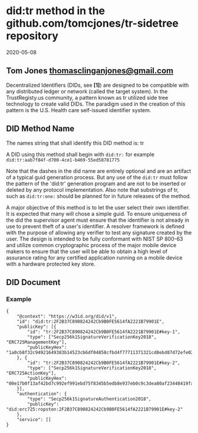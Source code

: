 # did:tr method in the github.com/tomcjones/tr-sidetree repository

2020-05-08

## Tom Jones  <thomasclinganjones@gmail.com>

Decentralized Identifiers (DIDs, see **[1]**) are designed to be compatible with any distributed ledger or network (called the target system).  In the TrustRegisty.us community, a pattern known as tr utilized side tree technology to create valid DIDs. The paradigm used in the creation of this pattern is the U.S. Health care self-issued identifier system.

## DID Method Name

The names string that shall identify this DID method is: tr

A DID using this method shall begin with `did:tr:`  for example `did:tr:aab7f84f-d700-4ce1-b469-55ed58781775`

Note that the dashes in the did name are entirely optional and are an artifact of a typical guid generation process. But any use of the `did:tr` must follow the pattern of the 'did:tr' generation program and are not to be inserted or deleted by any protocol implementation. Also note that substrings of tr, such as `did:tr:one:` should be planned for in future releases of the method.

A major objective of this method is to let the user select their own identifier. It is expected that many will chose a simple guid. To ensure uniqueness of the did the supervisor agent must ensure that the identifier is not already in use to prevent theft of a user's identifier. A resolver framework is defined with the purpose of allowing any verifier to test any signature created by the user. The design is intended to be fully conformant with NIST SP 800-63 and utilize common cryptographic process of the major mobile device makers to ensure that the user will be able to obtain a high level of assurance rating for any certified application running on a mobile device with a hardware protected key store.

## DID Document

### Example

	{
		"@context": "https://w3id.org/did/v1",
		"id": "did:tr:2F2B37C890824242Cb9B0FE5614fA2221B79901E",
		"publicKey": [{
			"id": "tr:2F2B37C890824242Cb9B0FE5614fA2221B79901E#key-1",
			"type": ["Secp256k1SignatureVerificationKey2018", "ERC725ManagementKey"],
			"publicKeyHex": "1a0cb8f32c94921649383b14523cb6df04858cfbd4f77711371321cd8ebd87d72efe02b69ca4b02b35a848404101ad17efbf962441733135cb7d833313c3d37b"
		}, {
			"id": "tr:2F2B37C890824242Cb9B0FE5614fA2221B79901E#key-2",
			"type": ["Secp256k1SignatureVerificationKey2018", "ERC725ActionKey"],
			"publicKeyHex": "00e17b0f13af42bd7c992ef991ebd75f8345b5edb8e937eb0c9c3dea80af23448419faa1d7562054e31bf56ab1af485944b3a327085c4502e38d723129fd5cf666"
		}],
		"authentication": {
			"type": "Secp256k1SignatureAuthentication2018",
			"publicKey": "did:erc725:ropsten:2F2B37C890824242Cb9B0FE5614fA2221B79901E#key-2"
		},
		"service": []
	}
